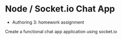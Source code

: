 # Node / Socket.io Chat App  #
- Authoring 3: homework assignment

Create a functional chat app application using socket.io
